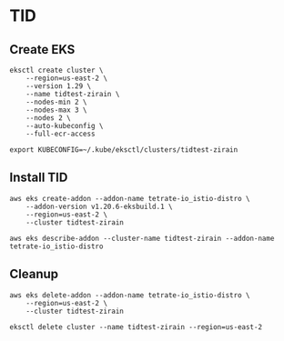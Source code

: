 # TID

## Create EKS

```console
eksctl create cluster \
    --region=us-east-2 \
    --version 1.29 \
    --name tidtest-zirain \
    --nodes-min 2 \
    --nodes-max 3 \
    --nodes 2 \
    --auto-kubeconfig \
    --full-ecr-access 
```

```shell
export KUBECONFIG=~/.kube/eksctl/clusters/tidtest-zirain
```

## Install TID

```console
aws eks create-addon --addon-name tetrate-io_istio-distro \
    --addon-version v1.20.6-eksbuild.1 \
    --region=us-east-2 \
    --cluster tidtest-zirain
```

```console
aws eks describe-addon --cluster-name tidtest-zirain --addon-name tetrate-io_istio-distro
```


## Cleanup

```console
aws eks delete-addon --addon-name tetrate-io_istio-distro \
    --region=us-east-2 \
    --cluster tidtest-zirain

eksctl delete cluster --name tidtest-zirain --region=us-east-2
```
